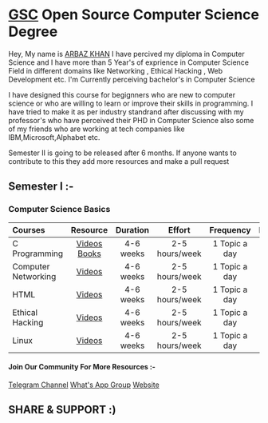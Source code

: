 # [GSC](https://www.youtube.com/channel/UCGYWLvjmBouSwjJIzeNDuzw/) Open Source Computer Science Degree

Hey,
 My name is [ARBAZ KHAN](https://arbazkhan4712.github.io/Contact.html) I have percived my diploma in Computer Science and I have more than 5 Year's of exprience in Computer Science Field in different domains like Networking , Ethical Hacking , Web Development etc. I'm Currently perceiving bachelor's in Computer Science
 
  I have designed this course for begignners who are new to computer science or who are willing to learn or improve their skills in programming. I have tried to make it as per industry standrand after discussing with my professor's who have perceived their PHD in Computer Science also some of my friends who are working at tech companies like IBM,Microsoft,Alphabet etc.

Semester II is going to be released after 6 months. If anyone wants to contribute to this they add more resources and make a pull request


## Semester I :-

### Computer Science Basics

Courses | Resource | Duration | Effort | Frequency | Prerequisites
:-- | :--: | :--: | :--: | :--: | :--:
C Programming | [Videos](https://www.youtube.com/watch?v=KJgsSFOSQv0) [Books]()| 4-6 weeks | 2-5 hours/week | 1 Topic a day | none
Computer Networking| [Videos](https://www.youtube.com/watch?v=cNwEVYkx2Kk&list=PLDQaRcbiSnqF5U8ffMgZzS7fq1rHUI3Q8) | 4-6 weeks | 2-5 hours/week | 1 Topic a day  | none
HTML | [Videos](https://www.youtube.com/watch?v=pQN-pnXPaVg) | 4-6 weeks | 2-5 hours/week | 1 Topic a day  | none
Ethical Hacking | [Videos](https://www.youtube.com/watch?v=dz7Ntp7KQGA&t=72s) | 4-6 weeks | 2-5 hours/week | 1 Topic a day  | none
Linux | [Videos](https://www.youtube.com/watch?v=v_1zB2WNN14) | 4-6 weeks | 2-5 hours/week | 1 Topic a day  | none


#### Join Our Community For More Resources :- 

[Telegram Channel](https://t.me/joinchat/AAAAAEVqSOwkfrxUWytwXw)
[What's App Group](https://chat.whatsapp.com/Be7CtsGC5ofAvS4IZbJ36z)
[Website](https://arbazkhan4712.github.io/)

## SHARE & SUPPORT :)
